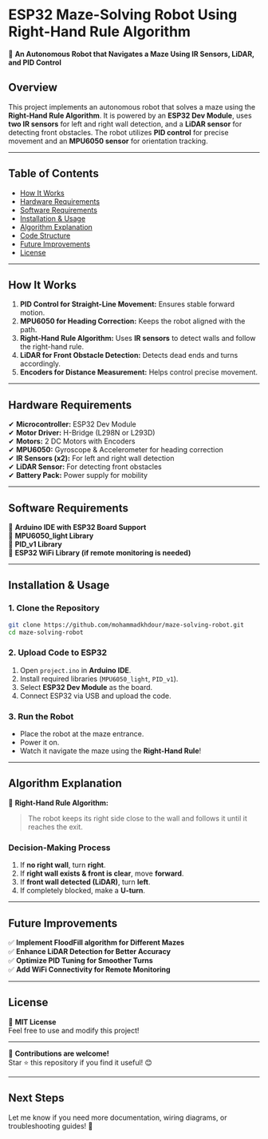 # **ESP32 Maze-Solving Robot Using Right-Hand Rule Algorithm**

🚀 **An Autonomous Robot that Navigates a Maze Using IR Sensors, LiDAR, and PID Control**

## **Overview**

This project implements an autonomous robot that solves a maze using the **Right-Hand Rule Algorithm**. It is powered by an **ESP32 Dev Module**, uses **two IR sensors** for left and right wall detection, and a **LiDAR sensor** for detecting front obstacles. The robot utilizes **PID control** for precise movement and an **MPU6050 sensor** for orientation tracking.

---

## **Table of Contents**

- [How It Works](#how-it-works)
- [Hardware Requirements](#hardware-requirements)
- [Software Requirements](#software-requirements)
- [Installation & Usage](#installation--usage)
- [Algorithm Explanation](#algorithm-explanation)
- [Code Structure](#code-structure)
- [Future Improvements](#future-improvements)
- [License](#license)

---

## **How It Works**

1. **PID Control for Straight-Line Movement:** Ensures stable forward motion.
2. **MPU6050 for Heading Correction:** Keeps the robot aligned with the path.
3. **Right-Hand Rule Algorithm:** Uses **IR sensors** to detect walls and follow the right-hand rule.
4. **LiDAR for Front Obstacle Detection:** Detects dead ends and turns accordingly.
5. **Encoders for Distance Measurement:** Helps control precise movement.

---

## **Hardware Requirements**

✔ **Microcontroller:** ESP32 Dev Module\
✔ **Motor Driver:** H-Bridge (L298N or L293D)\
✔ **Motors:** 2 DC Motors with Encoders\
✔ **MPU6050:** Gyroscope & Accelerometer for heading correction\
✔ **IR Sensors (x2):** For left and right wall detection\
✔ **LiDAR Sensor:** For detecting front obstacles\
✔ **Battery Pack:** Power supply for mobility

---

## **Software Requirements**

🔹 **Arduino IDE with ESP32 Board Support**\
🔹 **MPU6050\_light Library**\
🔹 **PID\_v1 Library**\
🔹 **ESP32 WiFi Library (if remote monitoring is needed)**

---

## **Installation & Usage**

### **1. Clone the Repository**

```bash
git clone https://github.com/mohammadkhdour/maze-solving-robot.git
cd maze-solving-robot
```

### **2. Upload Code to ESP32**

1. Open `project.ino` in **Arduino IDE**.
2. Install required libraries (`MPU6050_light`, `PID_v1`).
3. Select **ESP32 Dev Module** as the board.
4. Connect ESP32 via USB and upload the code.

### **3. Run the Robot**

- Place the robot at the maze entrance.
- Power it on.
- Watch it navigate the maze using the **Right-Hand Rule**!

---

## **Algorithm Explanation**

📌 **Right-Hand Rule Algorithm:**

> The robot keeps its right side close to the wall and follows it until it reaches the exit.

### **Decision-Making Process**

1. If **no right wall**, turn **right**.
2. If **right wall exists & front is clear**, move **forward**.
3. If **front wall detected (LiDAR)**, turn **left**.
4. If completely blocked, make a **U-turn**.

---

## **Future Improvements**

✅ **Implement FloodFill algorithm for Different Mazes**\
✅ **Enhance LiDAR Detection for Better Accuracy**\
✅ **Optimize PID Tuning for Smoother Turns**\
✅ **Add WiFi Connectivity for Remote Monitoring**

---

## **License**

📝 **MIT License**\
Feel free to use and modify this project!

---

🚀 **Contributions are welcome!**\
Star ⭐ this repository if you find it useful! 😊

---

## **Next Steps**

Let me know if you need more documentation, wiring diagrams, or troubleshooting guides! 🚀

